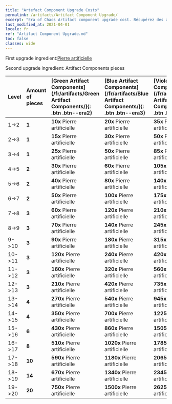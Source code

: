 ```yaml
---
title: "Artefact Component Upgrade Costs"
permalink: /artifacts/Artifact Component Upgrade/
excerpt: "Era of Chaos Artifact component upgrade cost. Récupérez des artefacts pour améliorer les caractéristiques de vos Héros et déverrouiller de puissantes compétences."
last_modified_at: 2021-04-01
locale: fr
ref: "Artifact Component Upgrade.md"
toc: false
classes: wide
---
```


  First upgrade ingredient:[Pierre artificielle](/fr/Items/art_188/)

  Second upgrade ingredient: Artifact Components pieces 

  |  Level  | Amount of pieces | [Green Artifact Components](/fr/artifacts/Green Artifact Components/){: .btn .btn--era2} | [Blue Artifact Components](/fr/artifacts/Blue Artifact Components/){: .btn .btn--era3} | [Violet Artifact Components](/fr/artifacts/Violet Artifact Components/){: .btn .btn--era4} | [Orange Artifact Components](/fr/artifacts/Orange Artifact Components/){: .btn .btn--era5} |
  |:--------|:-----------------|:-------|:-------|:-------|:-------|
  | 1->2  | **1** | **10x** Pierre artificielle | **20x** Pierre artificielle | **35x** Pierre artificielle | **60x** Pierre artificielle |
  | 2->3  | **1** | **15x** Pierre artificielle | **30x** Pierre artificielle | **50x** Pierre artificielle | **85x** Pierre artificielle |
  | 3->4  | **1** | **25x** Pierre artificielle | **50x** Pierre artificielle | **85x** Pierre artificielle | **145x** Pierre artificielle |
  | 4->5  | **2** | **30x** Pierre artificielle | **60x** Pierre artificielle | **105x** Pierre artificielle | **180x** Pierre artificielle |
  | 5->6  | **2** | **40x** Pierre artificielle | **80x** Pierre artificielle | **140x** Pierre artificielle | **240x** Pierre artificielle |
  | 6->7  | **2** | **50x** Pierre artificielle | **100x** Pierre artificielle | **175x** Pierre artificielle | **300x** Pierre artificielle |
  | 7->8  | **3** | **60x** Pierre artificielle | **120x** Pierre artificielle | **210x** Pierre artificielle | **360x** Pierre artificielle |
  | 8->9  | **3** | **70x** Pierre artificielle | **140x** Pierre artificielle | **245x** Pierre artificielle | **420x** Pierre artificielle |
  | 9->10  | **3** | **90x** Pierre artificielle | **180x** Pierre artificielle | **315x** Pierre artificielle | **540x** Pierre artificielle |
  | 10->11  | **3** | **120x** Pierre artificielle | **240x** Pierre artificielle | **420x** Pierre artificielle | **720x** Pierre artificielle |
  | 11->12  | **3** | **160x** Pierre artificielle | **320x** Pierre artificielle | **560x** Pierre artificielle | **960x** Pierre artificielle |
  | 12->13  | **3** | **210x** Pierre artificielle | **420x** Pierre artificielle | **735x** Pierre artificielle | **1260x** Pierre artificielle |
  | 13->14  | **4** | **270x** Pierre artificielle | **540x** Pierre artificielle | **945x** Pierre artificielle | **1620x** Pierre artificielle |
  | 14->15  | **4** | **350x** Pierre artificielle | **700x** Pierre artificielle | **1225x** Pierre artificielle | **2100x** Pierre artificielle |
  | 15->16  | **6** | **430x** Pierre artificielle | **860x** Pierre artificielle | **1505x** Pierre artificielle | **2580x** Pierre artificielle |
  | 16->17  | **8** | **510x** Pierre artificielle | **1020x** Pierre artificielle | **1785x** Pierre artificielle | **3060x** Pierre artificielle |
  | 17->18  | **10** | **590x** Pierre artificielle | **1180x** Pierre artificielle | **2065x** Pierre artificielle | **3540x** Pierre artificielle |
  | 18->19  | **14** | **670x** Pierre artificielle | **1340x** Pierre artificielle | **2345x** Pierre artificielle | **4020x** Pierre artificielle |
  | 19->20  | **20** | **750x** Pierre artificielle | **1500x** Pierre artificielle | **2625x** Pierre artificielle | **4500x** Pierre artificielle |
